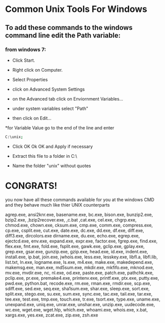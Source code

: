 # Common Unix Tools For Windows

## To add these commands to the windows command line edit the Path variable:

### from windows 7:

* Click Start.

* Right click on Computer.

* Select Properties

* click on Advanced System Settings

* on the Advanced tab click on Enviornment Variables...

* under system variables select "Path"

* then click on Edit...

*for Variable Value go to the end of the line and enter 

  ```sh
  C:\unix;
  ```
* Click OK Ok OK and Apply if necessary

* Extract this file to a folder in C:\

* Name the folder "unix" without quotes

# CONGRATS!

you now have all these commands available for you at the windows CMD and they behave much like thier UNIX counterparts

agrep.exe, ansi2knr.exe, basename.exe, bc.exe, bison.exe, bunzip2.exe, bzip2.exe, ,bzip2recover.exe, ,c.bat ,cat.exe, cel.exe, chgrp.exe, chmod.exe, chown.exe, cksum.exe, cmp.exe, comm.exe, compress.exe, cp.exe, csplit.exe, cut.exe, date.exe, dc.exe, dd.exe, df.exe, diff.exe, diff3.exe, dircolors.exe dirname.exe, du.exe, echo.exe, egrep.exe, ejectcd.exe, env.exe, expand.exe, expr.exe, factor.exe, fgrep.exe, find.exe, flex.exe, fmt.exe, fold.exe, fsplit.exe, gawk.exe, gclip.exe, gplay.exe, grep.exe, gsar.exe, gunzip.exe, gzip.exe, head.exe, id.exe, indent.exe, install.exe, ip.bat, 
join.exe, jwhois.exe, less.exe, lesskey.exe, libfl.a, libfl.lib, list.txt, ln.exe, logname.exe, ls.exe, m4.exe, make.exe, 
makedepend.exe, makemsg.exe, man.exe, md5sum.exe, mkdir.exe, mkfifo.exe, mknod.exe, mv.exe, mvdir.exe, nc, nl.exe, od.exe, 
paste.exe, patch.exe, pathchk.exe, pclip.exe, pr.exe, premake4.exe, printenv.exe, printf.exe, ptx.exe, putty.exe, pwd.exe, python.bat, recode.exe, rm.exe, rman.exe, rmdir.exe, scp.exe, sdiff.exe, sed.exe, seq.exe, sha1sum.exe, shar.exe, sleep.exe, sort.exe, split.exe, stego.exe, su.exe, sum.exe, sync.exe, tac.exe, tail.exe, tar.exe, tee.exe, test.exe, tmp.exe, touch.exe, tr.exe, tsort.exe, type.exe, uname.exe, unexpand.exe, uniq.exe, unrar.exe, unshar.exe, unzip.exe, uudecode.exe, wc.exe, wget.exe, wget.hlp, which.exe, whoami.exe, whois.exe, x.bat, xargs.exe, yes.exe, zcat.exe, zip.exe, zsh.exe
